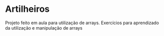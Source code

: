 # Artilheiros
Projeto feito em aula para utilização de arrays. Exercícios para aprendizado da utilização e manipulação de arrays
